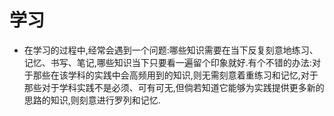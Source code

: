 # 学习

- 在学习的过程中,经常会遇到一个问题:哪些知识需要在当下反复刻意地练习、记忆、书写、笔记,哪些知识当下只要看一遍留个印象就好.有个不错的办法:对于那些在该学科的实践中会高频用到的知识,则无需刻意着重练习和记忆,对于那些对于学科实践不是必须、可有可无,但倘若知道它能够为实践提供更多新的思路的知识,则刻意进行罗列和记忆.
